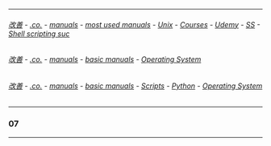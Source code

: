 
---

###### [改善](https://github.com/ttltrk/0C/blob/master/README.MD) - [.co.](https://github.com/ttltrk/PRG/blob/master/CODING.MD) - [manuals](https://github.com/ttltrk/PRG/blob/master/MAN.MD) - [most used manuals](https://github.com/ttltrk/PRG/blob/master/MUM.MD) - [Unix](https://github.com/ttltrk/ELSE/blob/master/SHELL/OUM/OUM.MD) - [Courses](https://github.com/ttltrk/ELSE/blob/master/SHELL/OUM/COURSES/COURSES.MD) - [Udemy](https://github.com/ttltrk/ELSE/blob/master/SHELL/OUM/COURSES/UDEMY/UDEMY.MD) - [SS](https://github.com/ttltrk/ELSE/blob/master/SHELL/UDEMY_SH_SCR.MD) - [Shell scripting suc](https://github.com/ttltrk/ELSE/blob/master/SHELL/SH_SCR/02/01.MD)

###### [改善](https://github.com/ttltrk/0C/blob/master/README.MD) - [.co.](https://github.com/ttltrk/PRG/blob/master/CODING.MD) - [manuals](https://github.com/ttltrk/PRG/blob/master/MAN.MD) - [basic manuals](https://github.com/ttltrk/PRG/blob/master/MANUALS.MD) - [Operating System](https://github.com/ttltrk/ELSE/blob/master/BMOS/BMOS.MD)


###### [改善](https://github.com/ttltrk/0C/blob/master/README.MD) - [.co.](https://github.com/ttltrk/PRG/blob/master/CODING.MD) - [manuals](https://github.com/ttltrk/PRG/blob/master/MAN.MD) - [basic manuals](https://github.com/ttltrk/PRG/blob/master/MANUALS.MD) - [Scripts](https://github.com/ttltrk/PRG/blob/master/PY/DOC/SC/SC.MD) - [Python](https://github.com/ttltrk/PRG/blob/master/PY/DOC/OPYM/OPYM.MD) - [Operating System](https://github.com/ttltrk/PRG/blob/master/PY/DOC/OPYM/12/OS.MD)

---

### 07

---
